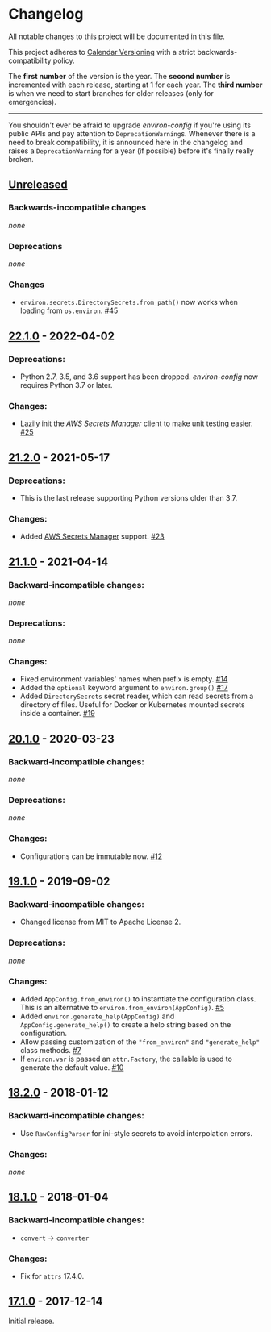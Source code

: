 # Changelog

All notable changes to this project will be documented in this file.

This project adheres to [Calendar Versioning](https://calver.org/) with a strict backwards-compatibility policy.

The **first number** of the version is the year.
The **second number** is incremented with each release, starting at 1 for each year.
The **third number** is when we need to start branches for older releases (only for emergencies).

---

You shouldn't ever be afraid to upgrade *environ-config* if you're using its public APIs and pay attention to `DeprecationWarning`s.
Whenever there is a need to break compatibility, it is announced here in the changelog and raises a `DeprecationWarning` for a year (if possible) before it's finally really broken.

<!-- changelog follows -->

## [Unreleased](https://github.com/hynek/environ-config/compare/22.1.0...HEAD)

### Backwards-incompatible changes

*none*

### Deprecations

*none*

### Changes

- `environ.secrets.DirectorySecrets.from_path()` now works when loading from `os.environ`.
  [#45](https://github.com/hynek/environ-config/issues/45)


## [22.1.0](https://github.com/hynek/environ-config/compare/21.2.0...22.1.0) - 2022-04-02

### Deprecations:

- Python 2.7, 3.5, and 3.6 support has been dropped.
  *environ-config* now requires Python 3.7 or later.

### Changes:

- Lazily init the *AWS Secrets Manager* client to make unit testing easier.
  [#25](https://github.com/hynek/environ-config/pull/25)


## [21.2.0](https://github.com/hynek/environ-config/compare/21.1.0...21.2.0) - 2021-05-17

### Deprecations:

- This is the last release supporting Python versions older than 3.7.

### Changes:

- Added [AWS Secrets Manager](https://aws.amazon.com/secrets-manager/) support.
  [#23](https://github.com/hynek/environ-config/pull/23)


## [21.1.0](https://github.com/hynek/environ-config/compare/20.1.0...21.1.0) - 2021-04-14

### Backward-incompatible changes:

*none*

### Deprecations:

*none*

### Changes:

- Fixed environment variables' names when prefix is empty.
  [#14](https://github.com/hynek/environ-config/pull/14)
- Added the `optional` keyword argument to `environ.group()`
  [#17](https://github.com/hynek/environ-config/pull/17)
- Added `DirectorySecrets` secret reader, which can read secrets from a directory of files.
  Useful for Docker or Kubernetes mounted secrets inside a container.
  [#19](https://github.com/hynek/environ-config/pull/19)


## [20.1.0](https://github.com/hynek/environ-config/compare/19.1.0...20.1.0) - 2020-03-23

### Backward-incompatible changes:

*none*

### Deprecations:

*none*

### Changes:

- Configurations can be immutable now.
  [#12](https://github.com/hynek/environ-config/issues/12)


## [19.1.0](https://github.com/hynek/environ-config/compare/18.2.0...19.1.0) - 2019-09-02

### Backward-incompatible changes:

- Changed license from MIT to Apache License 2.

### Deprecations:

*none*

### Changes:

- Added `AppConfig.from_environ()` to instantiate the configuration class.
  This is an alternative to `environ.from_environ(AppConfig)`.
  [#5](https://github.com/hynek/environ-config/issues/5)
- Added `environ.generate_help(AppConfig)` and `AppConfig.generate_help()` to create a help string based on the configuration.
- Allow passing customization of the `"from_environ"` and `"generate_help"` class methods.
  [#7](https://github.com/hynek/environ-config/issues/7)
- If `environ.var` is passed an `attr.Factory`, the callable is used to generate the default value.
  [#10](https://github.com/hynek/environ-config/issues/10)


## [18.2.0](https://github.com/hynek/environ-config/compare/18.1.0...18.2.0) - 2018-01-12

### Backward-incompatible changes:

- Use `RawConfigParser` for ini-style secrets to avoid interpolation errors.

### Changes:

*none*


## [18.1.0](https://github.com/hynek/environ-config/compare/...18.1.0) - 2018-01-04

### Backward-incompatible changes:

- `convert` → `converter`

### Changes:

- Fix for `attrs` 17.4.0.


## [17.1.0](https://github.com/hynek/environ-config/tree/17.1.0) - 2017-12-14

Initial release.
